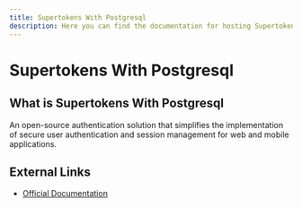 ```yaml
---
title: Supertokens With Postgresql
description: Here you can find the documentation for hosting Supertokens With Postgresql with Coolify.
---
```


# Supertokens With Postgresql

## What is Supertokens With Postgresql

An open-source authentication solution that simplifies the implementation of secure user authentication and session management for web and mobile applications.

## External Links

- [Official Documentation](https://supertokens.com/docs/guides?utm_source=coolify.io)
